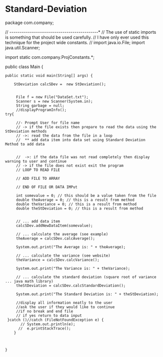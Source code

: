 # Standard-Deviation
package com.company;

// ---------*---------*---------*---------*---------*
// The use of static imports is something that should be used carefully.
// I have only ever used this technique for the project wide constants.
//
import java.io.File;
import java.util.Scanner;

import static com.company.ProjConstants.*;

public class Main {



    public static void main(String[] args) {

        StDeviation calcSDev =  new StDeviation();


         File f = new File("DataSet.txt");
         Scanner s = new Scanner(System.in);
         String garbage = null;
         //displayProgramInfo();
    try{

         //- Prompt User for file name
         // -> if the file exists then prepare to read the data using the StDeviation methods
         // ->: read the data from the file in a loop
         //  ** add data item into data set using Standard Deviation Method to add data


         //  ->: if the data file was not read completely then display warning to user and continue
         // -> if the file does not exist exit the program
         // LOOP TO READ FILE

         // ADD FILE TO ARRAY

         // END OF FILE OR DATA IMPut

         int somevalue = 0; // this should be a value taken from the file
         double theAverage = 0; // this is a result from method
         double theVariance = 0; // this is a result from method
         double theStDeviation = 0; // this is a result from method


         // ... add data item
         calcSDev.addNewDataItem(somevalue);

         // ... calculate the average (see example)
         theAverage = calcSDev.calcAverage();

         System.out.print("The Average is: " + theAverage);

         // ... calculate the variance (see website)
         theVariance = calcSDev.calcVariance();

         System.out.print("The Variance is: " + theVariance);

         // ... calculate the standard deviation (square root of variance ... java math library)
         theStDeviation = calcSDev.calcStandardDeviation();

         System.out.print("The Standard Deviation is: " + theStDeviation);

         //display all information neatly to the user
         //ask the user if they would like to continue
         //if no break and end file
         // if yes return to data input
     }catch ()//catch (FileNotFoundException e) {
           // System.out.println(e);
          //  e.printStackTrace();
        }



    }

